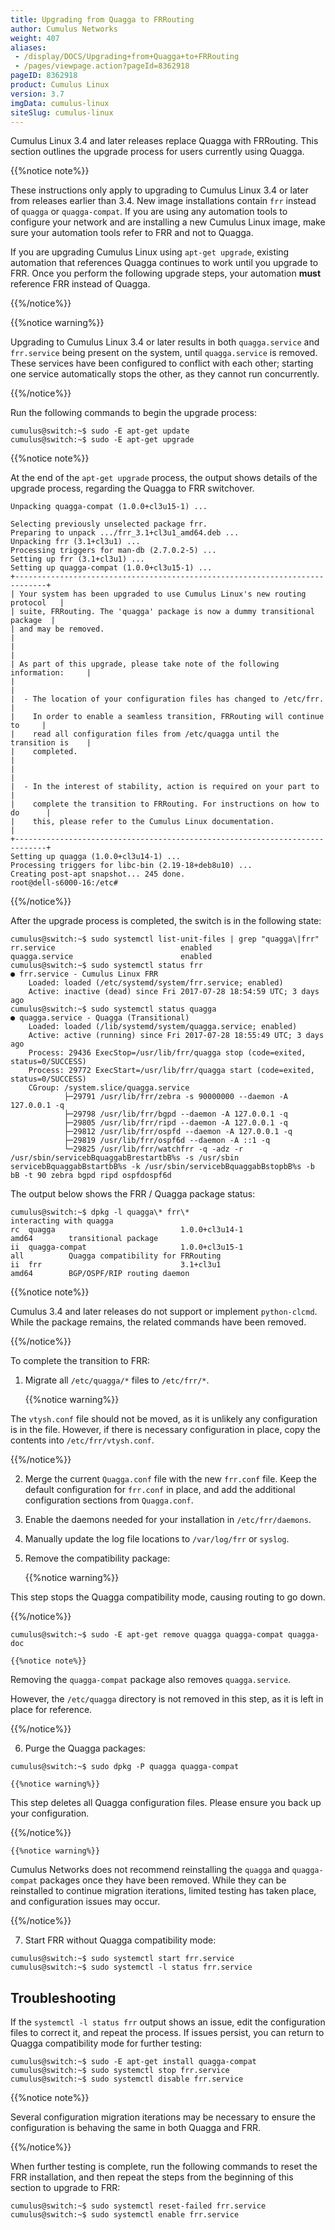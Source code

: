 ```yaml
---
title: Upgrading from Quagga to FRRouting
author: Cumulus Networks
weight: 407
aliases:
 - /display/DOCS/Upgrading+from+Quagga+to+FRRouting
 - /pages/viewpage.action?pageId=8362918
pageID: 8362918
product: Cumulus Linux
version: 3.7
imgData: cumulus-linux
siteSlug: cumulus-linux
---
```

Cumulus Linux 3.4 and later releases replace Quagga with FRRouting. This section outlines the upgrade process for users currently using Quagga.

{{%notice note%}}

These instructions only apply to upgrading to Cumulus Linux 3.4 or later from releases earlier than 3.4. New image installations contain `frr` instead of `quagga` or `quagga-compat`. If you are using any automation tools to configure your network and are installing a new Cumulus Linux image, make sure your automation tools refer to FRR and not to Quagga.

If you are upgrading Cumulus Linux using `apt-get upgrade`, existing automation that references Quagga continues to work until you upgrade to FRR. Once you perform the following upgrade steps, your automation **must** reference FRR instead of Quagga.

{{%/notice%}}

{{%notice warning%}}

Upgrading to Cumulus Linux 3.4 or later results in both `quagga.service` and `frr.service` being present on the system, until `quagga.service` is removed. These services have been configured to conflict with each other; starting one service automatically stops the other, as they cannot run concurrently.

{{%/notice%}}

Run the following commands to begin the upgrade process:

```
cumulus@switch:~$ sudo -E apt-get update
cumulus@switch:~$ sudo -E apt-get upgrade
```

{{%notice note%}}

At the end of the `apt-get upgrade` process, the output shows details of the upgrade process, regarding the Quagga to FRR switchover.

```
Unpacking quagga-compat (1.0.0+cl3u15-1) ...

Selecting previously unselected package frr.
Preparing to unpack .../frr_3.1+cl3u1_amd64.deb ...
Unpacking frr (3.1+cl3u1) ...
Processing triggers for man-db (2.7.0.2-5) ...
Setting up frr (3.1+cl3u1) ...
Setting up quagga-compat (1.0.0+cl3u15-1) ...
+-----------------------------------------------------------------------------+
| Your system has been upgraded to use Cumulus Linux's new routing protocol   |
| suite, FRRouting. The 'quagga' package is now a dummy transitional package  |
| and may be removed.                                                         |
|                                                                             |
| As part of this upgrade, please take note of the following information:     |
|                                                                             |
|  - The location of your configuration files has changed to /etc/frr.        |
|    In order to enable a seamless transition, FRRouting will continue to     |
|    read all configuration files from /etc/quagga until the transition is    |
|    completed.                                                               |
|                                                                             |
|  - In the interest of stability, action is required on your part to         |
|    complete the transition to FRRouting. For instructions on how to do      |
|    this, please refer to the Cumulus Linux documentation.                   |
+-----------------------------------------------------------------------------+
Setting up quagga (1.0.0+cl3u14-1) ...
Processing triggers for libc-bin (2.19-18+deb8u10) ...
Creating post-apt snapshot... 245 done.
root@dell-s6000-16:/etc#
```

{{%/notice%}}

After the upgrade process is completed, the switch is in the following state:

```
cumulus@switch:~$ sudo systemctl list-unit-files | grep "quagga\|frr"
rr.service                            enabled
quagga.service                        enabled
cumulus@switch:~$ sudo systemctl status frr
● frr.service - Cumulus Linux FRR
    Loaded: loaded (/etc/systemd/system/frr.service; enabled)
    Active: inactive (dead) since Fri 2017-07-28 18:54:59 UTC; 3 days ago
cumulus@switch:~$ sudo systemctl status quagga
● quagga.service - Quagga (Transitional)
    Loaded: loaded (/lib/systemd/system/quagga.service; enabled)
    Active: active (running) since Fri 2017-07-28 18:55:49 UTC; 3 days ago
    Process: 29436 ExecStop=/usr/lib/frr/quagga stop (code=exited, status=0/SUCCESS)
    Process: 29772 ExecStart=/usr/lib/frr/quagga start (code=exited, status=0/SUCCESS)
    CGroup: /system.slice/quagga.service
            ├─29791 /usr/lib/frr/zebra -s 90000000 --daemon -A 127.0.0.1 -q
            ├─29798 /usr/lib/frr/bgpd --daemon -A 127.0.0.1 -q
            ├─29805 /usr/lib/frr/ripd --daemon -A 127.0.0.1 -q
            ├─29812 /usr/lib/frr/ospfd --daemon -A 127.0.0.1 -q
            ├─29819 /usr/lib/frr/ospf6d --daemon -A ::1 -q
            └─29825 /usr/lib/frr/watchfrr -q -adz -r /usr/sbin/servicebBquaggabBrestartbB%s -s /usr/sbin servicebBquaggabBstartbB%s -k /usr/sbin/servicebBquaggabBstopbB%s -b bB -t 90 zebra bgpd ripd ospfdospf6d
```

The output below shows the FRR / Quagga package status:

```
cumulus@switch:~$ dpkg -l quagga\* frr\*
interacting with quagga
rc  quagga                            1.0.0+cl3u14-1                               amd64        transitional package
ii  quagga-compat                     1.0.0+cl3u15-1                               all          Quagga compatibility for FRRouting
ii  frr                               3.1+cl3u1                                    amd64        BGP/OSPF/RIP routing daemon
```

{{%notice note%}}

Cumulus 3.4 and later releases do not support or implement
`python-clcmd`. While the package remains, the related commands have
been removed.

{{%/notice%}}

To complete the transition to FRR:

1. Migrate all `/etc/quagga/*` files to `/etc/frr/*`.

    {{%notice warning%}}

The `vtysh.conf` file should not be moved, as it is unlikely any configuration is in the file. However, if there is necessary configuration in place, copy the contents into `/etc/frr/vtysh.conf`.

{{%/notice%}}

2. Merge the current `Quagga.conf` file with the new `frr.conf` file. Keep the default configuration for `frr.conf` in place, and add the additional configuration sections from `Quagga.conf`.

3. Enable the daemons needed for your installation in `/etc/frr/daemons`.

4. Manually update the log file locations to `/var/log/frr` or `syslog`.

5. Remove the compatibility package:

    {{%notice warning%}}

This step stops the Quagga compatibility mode, causing routing to go down.

{{%/notice%}}

```
cumulus@switch:~$ sudo -E apt-get remove quagga quagga-compat quagga-doc
```

    {{%notice note%}}

Removing the `quagga-compat` package also removes `quagga.service`.

However, the `/etc/quagga` directory is not removed in this step, as it is left in place for reference.

{{%/notice%}}

6. Purge the Quagga packages:

```
cumulus@switch:~$ sudo dpkg -P quagga quagga-compat
```

    {{%notice warning%}}

This step deletes all Quagga configuration files. Please ensure you back up your configuration.

{{%/notice%}}

    {{%notice warning%}}

Cumulus Networks does not recommend reinstalling the `quagga` and `quagga-compat` packages once they have been removed. While they can be reinstalled to continue migration iterations, limited testing has taken place, and configuration issues may occur.

{{%/notice%}}

7. Start FRR without Quagga compatibility mode:

```
cumulus@switch:~$ sudo systemctl start frr.service
cumulus@switch:~$ sudo systemctl -l status frr.service
```

## Troubleshooting

If the `systemctl -l status frr` output shows an issue, edit the configuration files to correct it, and repeat the process. If issues persist, you can return to Quagga compatibility mode for further testing:

```
cumulus@switch:~$ sudo -E apt-get install quagga-compat
cumulus@switch:~$ sudo systemctl stop frr.service
cumulus@switch:~$ sudo systemctl disable frr.service
```

{{%notice note%}}

Several configuration migration iterations may be necessary to ensure the configuration is behaving the same in both Quagga and FRR.

{{%/notice%}}

When further testing is complete, run the following commands to reset the FRR installation, and then repeat the steps from the beginning of this section to upgrade to FRR:

```
cumulus@switch:~$ sudo systemctl reset-failed frr.service
cumulus@switch:~$ sudo systemctl enable frr.service
```
